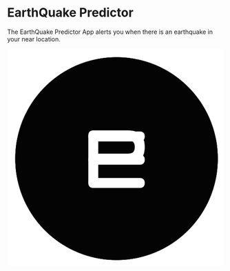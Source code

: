 # EarthQuake Predictor
The EarthQuake Predictor App alerts you when there is an earthquake in your near location.

![EQ Predictor](/assets/images/icon.png)
